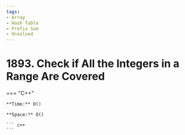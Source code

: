```yaml
---
tags:
- Array
- Hash Table
- Prefix Sum
- Unsolved
---
```



# 1893. Check if All the Integers in a Range Are Covered

=== "C++"

    **Time:** O()

    **Space:** O()

    ``` c++
    ```